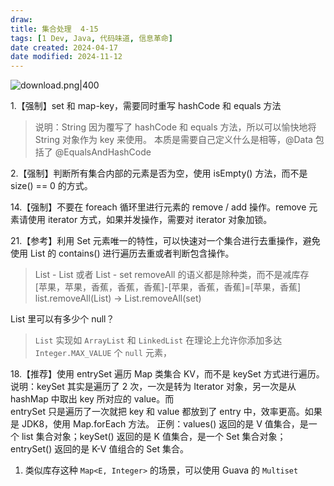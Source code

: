 ```yaml
---
draw:
title: 集合处理  4-15
tags: [1 Dev, Java, 代码味道, 信息革命]
date created: 2024-04-17
date modified: 2024-11-12
---
```


![download.png|400](https://imagehosting4picgo.oss-cn-beijing.aliyuncs.com/imagehosting/fix-dir%2Fliuyishou%2Ftmp%2F2024%2F04%2F17%2F17-23-07-410c3e7f6221df9447563d5979704567-download-89b210.png?x-oss-process=image/resize,l_400)

<!-- more -->
1.【强制】set 和 map-key，需要同时重写 hashCode 和 equals 方法

> 说明：String 因为覆写了 hashCode 和 equals 方法，所以可以愉快地将 String 对象作为 key 来使用。
> 本质是需要自己定义什么是相等，@Data 包括了 @EqualsAndHashCode

2.【强制】判断所有集合内部的元素是否为空，使用 isEmpty() 方法，而不是 size() == 0 的方式。

14.【强制】不要在 foreach 循环里进行元素的 remove / add 操作。remove 元素请使用 iterator 方式，如果并发操作，需要对 iterator 对象加锁。

21.【参考】利用 Set 元素唯一的特性，可以快速对一个集合进行去重操作，避免使用 List 的 contains() 进行遍历去重或者判断包含操作。

> List - List 或者 List - set removeAll 的语义都是除种类，而不是减库存  
[苹果，苹果，香蕉，香蕉，香蕉]-[苹果，香蕉，香蕉]=[苹果，香蕉]
list.removeAll(List) -> List.removeAll(set)

List 里可以有多少个 null？

> `List` 实现如 `ArrayList` 和 `LinkedList` 在理论上允许你添加多达 `Integer.MAX_VALUE` 个 `null` 元素，

18.【推荐】使用 entrySet 遍历 Map 类集合 KV，而不是 keySet 方式进行遍历。
说明：keySet 其实是遍历了 2 次，一次是转为 Iterator 对象，另一次是从 hashMap 中取出 key 所对应的 value。而  
entrySet 只是遍历了一次就把 key 和 value 都放到了 entry 中，效率更高。如果是 JDK8，使用 Map.forEach 方法。
正例：values() 返回的是 V 值集合，是一个 list 集合对象；keySet() 返回的是 K 值集合，是一个 Set 集合对象；
entrySet() 返回的是 K-V 值组合的 Set 集合。




1. 类似库存这种 `Map<E, Integer>` 的场景，可以使用 Guava 的 `Multiset`
